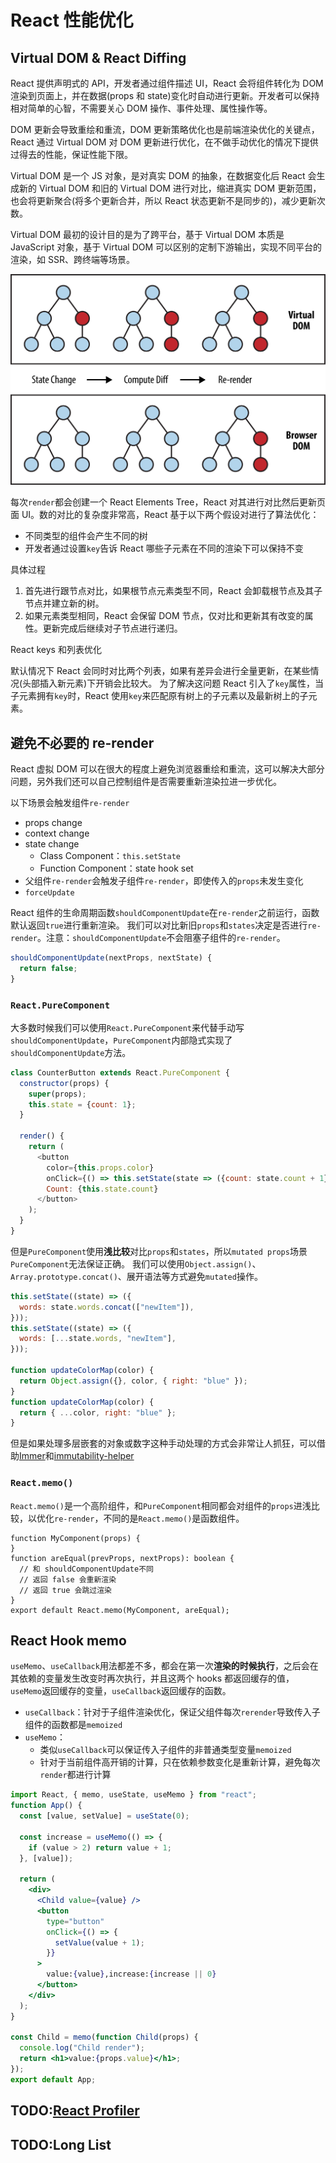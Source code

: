 # React 性能优化

## Virtual DOM & React Diffing

React 提供声明式的 API，开发者通过组件描述 UI，React 会将组件转化为 DOM 渲染到页面上，并在数据(props 和 state)变化时自动进行更新。开发者可以保持相对简单的心智，不需要关心 DOM 操作、事件处理、属性操作等。

DOM 更新会导致重绘和重流，DOM 更新策略优化也是前端渲染优化的关键点，React 通过 Virtual DOM 对 DOM 更新进行优化，在不做手动优化的情况下提供过得去的性能，保证性能下限。

Virtual DOM 是一个 JS 对象，是对真实 DOM 的抽象，在数据变化后 React 会生成新的 Virtual DOM 和旧的 Virtual DOM 进行对比，缩进真实 DOM 更新范围，也会将更新聚合(将多个更新合并，所以 React 状态更新不是同步的)，减少更新次数。

Virtual DOM 最初的设计目的是为了跨平台，基于 Virtual DOM 本质是 JavaScript 对象，基于 Virtual DOM 可以区别的定制下游输出，实现不同平台的渲染，如 SSR、跨终端等场景。

![Virtual DOM](../../assets/images/react/virtual-dom-diffing.png)

每次`render`都会创建一个 React Elements Tree，React 对其进行对比然后更新页面 UI。数的对比的复杂度非常高，React 基于以下两个假设对进行了算法优化：

- 不同类型的组件会产生不同的树
- 开发者通过设置`key`告诉 React 哪些子元素在不同的渲染下可以保持不变

具体过程

1. 首先进行跟节点对比，如果根节点元素类型不同，React 会卸载根节点及其子节点并建立新的树。
2. 如果元素类型相同，React 会保留 DOM 节点，仅对比和更新其有改变的属性。更新完成后继续对子节点进行递归。

React keys 和列表优化

默认情况下 React 会同时对比两个列表，如果有差异会进行全量更新，在某些情况(头部插入新元素)下开销会比较大。
为了解决这问题 React 引入了`key`属性，当子元素拥有`key`时，React 使用`key`来匹配原有树上的子元素以及最新树上的子元素。

## 避免不必要的 re-render

React 虚拟 DOM 可以在很大的程度上避免浏览器重绘和重流，这可以解决大部分问题，另外我们还可以自己控制组件是否需要重新渲染拉进一步优化。

以下场景会触发组件`re-render`

- props change
- context change
- state change
  - Class Component：`this.setState`
  - Function Component：state hook set
- 父组件`re-render`会触发子组件`re-render`，即使传入的`props`未发生变化
- `forceUpdate`

React 组件的生命周期函数`shouldComponentUpdate`在`re-render`之前运行，函数默认返回`true`进行重新渲染。
我们可以对比新旧`props`和`states`决定是否进行`re-render`。注意：`shouldComponentUpdate`不会阻塞子组件的`re-render`。

```JavaScript
shouldComponentUpdate(nextProps, nextState) {
  return false;
}
```

### `React.PureComponent`

大多数时候我们可以使用`React.PureComponent`来代替手动写`shouldComponentUpdate`，`PureComponent`内部隐式实现了`shouldComponentUpdate`方法。

```JavaScript
class CounterButton extends React.PureComponent {
  constructor(props) {
    super(props);
    this.state = {count: 1};
  }

  render() {
    return (
      <button
        color={this.props.color}
        onClick={() => this.setState(state => ({count: state.count + 1}))}>
        Count: {this.state.count}
      </button>
    );
  }
}
```

但是`PureComponent`使用**浅比较**对比`props`和`states`，所以`mutated props`场景`PureComponent`无法保证正确。
我们可以使用`Object.assign()`、`Array.prototype.concat()`、展开语法等方式避免`mutated`操作。

```JavaScript
this.setState((state) => ({
  words: state.words.concat(["newItem"]),
}));
this.setState((state) => ({
  words: [...state.words, "newItem"],
}));

function updateColorMap(color) {
  return Object.assign({}, color, { right: "blue" });
}
function updateColorMap(color) {
  return { ...color, right: "blue" };
}
```

但是如果处理多层嵌套的对象或数字这种手动处理的方式会非常让人抓狂，可以借助[Immer](https://github.com/immerjs/immer)和[immutability-helper](https://github.com/kolodny/immutability-helper)

### `React.memo()`

`React.memo()`是一个高阶组件，和`PureComponent`相同都会对组件的`props`进浅比较，以优化`re-render`，不同的是`React.memo()`是函数组件。

```TSX
function MyComponent(props) {
}
function areEqual(prevProps, nextProps): boolean {
  // 和 shouldComponentUpdate不同
  // 返回 false 会重新渲染
  // 返回 true 会跳过渲染
}
export default React.memo(MyComponent, areEqual);
```

## React Hook memo

`useMemo`、`useCallback`用法都差不多，都会在第一次**渲染的时候执行**，之后会在其依赖的变量发生改变时再次执行，并且这两个 hooks 都返回缓存的值，`useMemo`返回缓存的变量，`useCallback`返回缓存的函数。

- `useCallback`：针对于子组件渲染优化，保证父组件每次`rerender`导致传入子组件的函数都是`memoized`
- `useMemo`：
  - 类似`useCallback`可以保证传入子组件的非普通类型变量`memoized`
  - 针对于当前组件高开销的计算，只在依赖参数变化是重新计算，避免每次`render`都进行计算

```jsx
import React, { memo, useState, useMemo } from "react";
function App() {
  const [value, setValue] = useState(0);

  const increase = useMemo(() => {
    if (value > 2) return value + 1;
  }, [value]);

  return (
    <div>
      <Child value={value} />
      <button
        type="button"
        onClick={() => {
          setValue(value + 1);
        }}
      >
        value:{value},increase:{increase || 0}
      </button>
    </div>
  );
}

const Child = memo(function Child(props) {
  console.log("Child render");
  return <h1>value:{props.value}</h1>;
});
export default App;
```

## TODO:[React Profiler](https://reactjs.org/blog/2018/09/10/introducing-the-react-profiler.html)

## TODO:Long List
